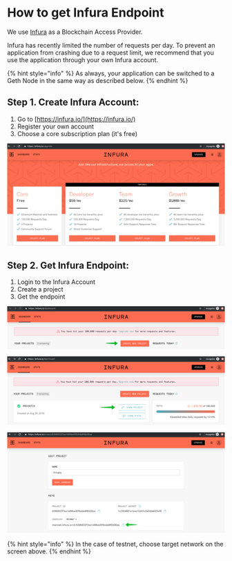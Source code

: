 # How to get Infura Endpoint

We use [Infura](https://infura.io) as a Blockchain Access Provider. 

Infura has recently limited the number of requests per day. To prevent an application from crashing due to a request limit, we recommend that you use the application through your own Infura account.

{% hint style="info" %}
As always, your application can be switched to a Geth Node in the same way as described below.
{% endhint %}

## Step 1. Create Infura Account:

1. Go to [https://infura.io/](https://infura.io/)
2. Register your own account
3. Choose a core subscription plan \(it's free\)

![](../../.gitbook/assets/image%20%283%29.png)

## Step 2. Get Infura Endpoint:

1. Login to the Infura Account
2. Create a project
3. Get the endpoint

![Create new project](../../.gitbook/assets/image%20%2823%29.png)

![View Project](../../.gitbook/assets/image%20%2818%29.png)

![Get endpoint](../../.gitbook/assets/image%20%2828%29.png)

{% hint style="info" %}
In the case of testnet, choose target network on the screen above. 
{% endhint %}



